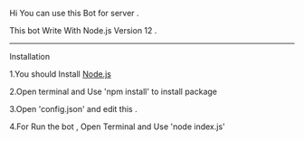 Hi
You can use this Bot for server . 

This bot Write With Node.js Version 12 .


-------------------------------------------
 Installation
 
 1.You should Install [Node.js](https://nodejs.org/en/)
 
 2.Open terminal and Use 'npm install' to install package
 
 3.Open 'config.json' and edit this .
 
 4.For Run the bot , Open Terminal and Use 'node index.js'
